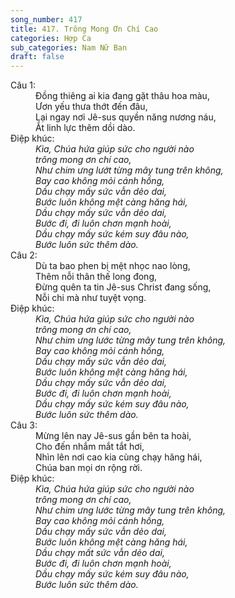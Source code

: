 ```yaml
---
song_number: 417
title: 417. Trông Mong Ơn Chí Cao
categories: Hợp Ca
sub_categories: Nam Nữ Ban
draft: false
---
```

<dl><dt>Câu 1:</dt><dd data-verse="1">Đồng thiêng ai kia đang gặt thâu hoa màu, <br/>Ươn yếu thưa thớt đến đâu, <br/>Lại ngay nơi Jê-sus quyền năng nương náu, <br/>Ắt linh lực thêm dồi dào. </dd><dt>Điệp khúc:</dt><dd data-chorus="1"><em>Kìa, Chúa hứa giúp sức cho người nào <br/>trông mong ơn chí cao, <br/>Như chim ưng lướt từng mây tung trên không, <br/>Bay cao không mỏi cánh hồng, <br/>Dầu chạy mấy sức vẫn dẻo dai, <br/>Bước luôn không mệt càng hăng hái, <br/>Dầu chạy mấy sức vẫn dẻo dai, <br/>Bước đi, đi luôn chơn mạnh hoài, <br/>Dầu chạy mấy sức kém suy đâu nào, <br/>Bước luôn sức thêm dào. </em></dd><dt>Câu 2:</dt><dd data-verse="2">Dù ta bao phen bị mệt nhọc nao lòng, <br/>Thêm nỗi thân thế long đong, <br/>Đừng quên ta tin Jê-sus Christ đang sống, <br/>Nỗi chi mà như tuyệt vọng. </dd><dt>Điệp khúc:</dt><dd data-chorus="1"><em>Kìa, Chúa hứa giúp sức cho người nào <br/>trông mong ơn chí cao, <br/>Như chim ưng lước từng mây tung trên không, <br/>Bay cao không mỏi cánh hồng, <br/>Dầu chạy mấy sức vẫn dẻo dai, <br/>Bước luôn không mệt càng hăng hái, <br/>Dầu chạy mấy sức vẫn dẻo dai, <br/>Bước đi, đi luôn chơn mạnh hoài, <br/>Dầu chạy mấy sức kém suy đâu nào, <br/>Bước luôn sức thêm dào. </em></dd><dt>Câu 3:</dt><dd data-verse="3">Mừng lên nay Jê-sus gần bên ta hoài, <br/>Cho đến nhắm mắt tắt hơi, <br/>Nhìn lên nơi cao kia cùng chạy hăng hái, <br/>Chúa ban mọi ơn rộng rời. </dd><dt>Điệp khúc:</dt><dd data-chorus="1"><em>Kìa, Chúa hứa giúp sức cho người nào <br/>trông mong ơn chí cao, <br/>Như chim ưng lước từng mây tung trên không, <br/>Bay cao không mỏi cánh hồng, <br/>Dầu chạy mấy sức vẫn dẻo dai, <br/>Bước luôn không mệt càng hăng hái, <br/>Dầu chạy mất sức vẫn dẻo dai, <br/>Bước đi, đi luôn chơn mạnh hoài, <br/>Dầu chạy mấy sức kém suy đâu nào, <br/>Bước luôn sức thêm dào. </em></dd></dl>